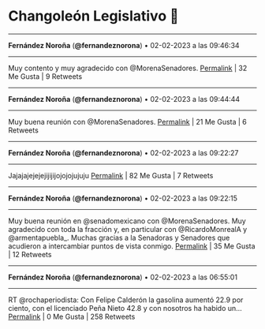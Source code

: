# Changoleón Legislativo 🙈
*****
**Fernández Noroña** (**@fernandeznorona**) • 02-02-2023 a las 09:46:34
*****
Muy contento y muy agradecido con ⁦@MorenaSenadores⁩.
[Permalink](https://twitter.com/fernandeznorona/status/1621203435994451970) | 32 Me Gusta | 9 Retweets
*****
**Fernández Noroña** (**@fernandeznorona**) • 02-02-2023 a las 09:44:44
*****
Muy buena reunión con ⁦@MorenaSenadores⁩.
[Permalink](https://twitter.com/fernandeznorona/status/1621202975707332615) | 21 Me Gusta | 6 Retweets
*****
**Fernández Noroña** (**@fernandeznorona**) • 02-02-2023 a las 09:22:27
*****
Jajajajejejejijijijojojojujuju
[Permalink](https://twitter.com/fernandeznorona/status/1621197368006680576) | 82 Me Gusta | 7 Retweets
*****
**Fernández Noroña** (**@fernandeznorona**) • 02-02-2023 a las 09:22:15
*****
Muy buena reunión en  @senadomexicano con @MorenaSenadores. Muy agradecido con toda la fracción y, en particular con @RicardoMonrealA y @armentapuebla_. Muchas gracias a la Senadoras y Senadores que acudieron a intercambiar puntos de vista conmigo.
[Permalink](https://twitter.com/fernandeznorona/status/1621197316001599493) | 35 Me Gusta | 12 Retweets
*****
**Fernández Noroña** (**@fernandeznorona**) • 02-02-2023 a las 06:55:01
*****
RT @rochaperiodista: Con Felipe Calderón la gasolina aumentó 22.9 por ciento, con el licenciado Peña Nieto 42.8 y con nosotros ha habido un…
[Permalink](https://twitter.com/fernandeznorona/status/1621160263310352385) | 0 Me Gusta | 258 Retweets
